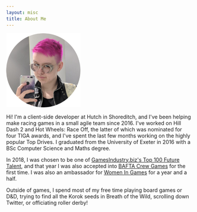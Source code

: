 ```yaml
---
layout: misc
title: About Me
---
```


<img src="/assets/img/bexselfie.png" alt="A selfie of Bex wearing a leather jacket in front of a blank background with her phone visible." height="200" width="200">

Hi! I'm a client-side developer at Hutch in Shoreditch, and I've been helping make racing games in a small agile team since 2016. I've worked on Hill Dash 2 and Hot Wheels: Race Off, the latter of which was nominated for four TIGA awards, and I've spent the last few months working on the highly popular Top Drives. I graduated from the University of Exeter in 2016 with a BSc Computer Science and Maths degree.

In 2018, I was chosen to be one of [GamesIndustry.biz's Top 100 Future Talent](https://www.gamesindustry.biz/top100/2018/b-d), and that year I was also accepted into [BAFTA Crew Games](http://guru.bafta.org/opportunities/crew-games) for the first time. I was also an ambassador for [Women In Games](http://www.womeningames.org/ambassadors/) for a year and a half.

Outside of games, I spend most of my free time playing board games or D&D, trying to find all the Korok seeds in Breath of the Wild, scrolling down Twitter, or officiating roller derby!
